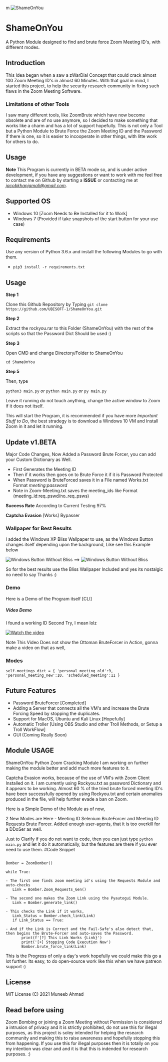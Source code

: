 m
![ShameOnYou](./giffy.gif)
#  ShameOnYou
A Python Module designed to find and brute force Zoom Meeting ID's, with different modes.

## Introduction
 This Idea began when a saw a zWarDial Concept that could crack almost 100 Zoom Meeting ID's in almost 60 Minutes. With that goal in mind, I started this project, to help the security research community in fixing such flaws in the Zoom Meeting Software.

### Limitations of other Tools

I saw many different tools, like ZoomBrute which have now become obsolete and are of no use anymore, so I decided to make something that works like a charm and has a lot of support hopefully. This is not only a Tool but a Python Module to Brute Force the Zoom Meeting ID and the Password if there is one, so it is easier to incooperate in other things, with litte work for others to do.

## Usage

**Note**
This Program is currently in BETA mode so, and is under active development, if you have any suggestions or want to work with me feel free to contact me on Github by starting a **ISSUE** or contacting me at *jacobkhanjamali@gmail.com*. 

## Supported OS

- Windows 10 [Zoom Needs to Be Installed for it to Work]
- Windows 7 (Provided if take snapshots of the start button for your use case)

## Requirements

Use any version of Python 3.6.x and install the following Modules to go with them.

- `pip3 install -r requirements.txt`

## Usage

**Step 1**

Clone this Github Repository by Typing
`git clone https://github.com/UBISOFT-1/ShameOnYou.git`

**Step 2**

Extract the rockyou.rar to this Folder (ShameOnYou) with the rest of the scripts so that the Password Dict Should be used :)

**Step 3**

Open CMD and change Directory/Folder to ShameOnYou

`cd ShameOnYou`

**Step 5**

Then, type

`python3 main.py` *or* `python main.py` *or* `py main.py`

Leave it running do not touch anything, change the active window to Zoom if it does not itself.

This will start the Program, it is recommended if you have more *Important Stuff to Do*, the best stradegy is to download a Windows 10 VM and Install Zoom in it and let it running. 

## Update v1.BETA

Major Code Changes, Now Added a Password Brute Forcer, you can add your Custom Dictionary as Well.
- First Generates the Meeting ID
- Then if it works then goes on to Brute Force it if it is Password Protected
- When Password is BruteForced saves it in a File named Works.txt Format *meeting:password*
- Note in Zoom-Meeting.txt saves the meeting_ids like Format (meeting_id:req_pswd/no_req_psws)

**Success Rate** According to Current Testing 97%

**Captcha Evasion** [Works] Bypasser


### Wallpaper for Best Results

I added the Windows XP Bliss Wallpaper to use, as the Windows Button changes itself depending upon the background, Like see this Example below

![Windows Button Without Bliss](Windows_Button.PNG) ==> ![Windows Button Without Bliss](Windows_Button_2.PNG)

So for the best results use the Bliss Wallpaper Included and yes its nostalgic no need to say Thanks :)

### Demo

Here is a Demo of the Program itself [CLI]

##### Video Demo

I found a working ID Second Try, I mean lolz

[![Watch the video](https://img.youtube.com/vi/rJTbF7gdH7g/maxresdefault.jpg)](https://youtu.be/rJTbF7gdH7g)

Note This Video Does not show the Ottoman BruteForcer in Action, gonna make a video on that as well,

### Modes
`
self.meetings_dict = {
            'personal_meeting_old':9,
            'personal_meeting_new':10,
            'scheduled_meeting':11
        }
`

## Future Features
- Password BruteForcer [Completed]
- Adding a Server that connects all the VM's and increase the Brute Forcing Speed by stopping the duplicates.
- Support for MacOS, Ubuntu and Kali Linux [Hopefully]
- Automatic Troller [Using OBS Studio and other Troll Methods, or Setup a Troll WorkFlow]
- GUI (Coming Really Soon)

## Module USAGE

ShameOnYou Python Zoom Cracking Module
I am working on further making the module better and add much more features to it.

Captcha Evasion works, because of the use of VM's with Zoom Client Installed on it. I am currently using Rockyou.txt as password Dictionary and it appears to be working. Almost 60 % of the tried brute forced meeting ID's have been successfully opened by using Rockyou.txt and certain anomalies produced in the file, will help further evade a ban on Zoom.



Here is a Simple Demo of the Module as of now, 

2 New Modes are Here - Meeting ID Selenium BruteForcer and Meeting ID Requests Brute Forcer.  Added enough user-agents, that it is too overkill for a DDoSer as well.

Just to Clarify if you do not want to code, then you can just type `python main.py` and let it do it automatically, but the features are there if you ever need to use them.
#Code Snippet

````

Bomber = ZoomBomber()

while True:

- The first one finds zoom meeting id's using the Requests Module and auto-checks
   Link = Bomber.Zoom_Requests_Gen()

- The second one makes the Zoom Link using the Pyautogui Module.
   Link = Bomber.generate_link()

- This checks the Link if it works,
   Link_Status = Bomber.check_link(Link)
   if Link_Status == True:

- And if the Link is Correct and the Fail-Safe's also detect that, then begins the Brute-Forcer and auto-saves the Password.
       print(f'[?] This Link Works {Link}')
       print('[+] Stopping Code Execution Now')
       Bomber.brute_force_link(Link)

````

This is the Progress of only a day's work hopefully we could make this go a lot further. Its easy, to do open-source work like this when we have patreon support :) 




## License

MIT License (C) 2021 Muneeb Ahmad

## Read before using

Zoom Bombing or joining a Zoom Meeting without Permission is considered a intrusion of privacy and it is strictly prohibited, do not use this for illegal purposes,
as this project is soley intended for helping the research community and making this to raise awareness and hopefully stopping this from happening. If you use this for
illegal purposes then it is totally on you my intention was clear and and it is that this is indended for research purposes. :) 
